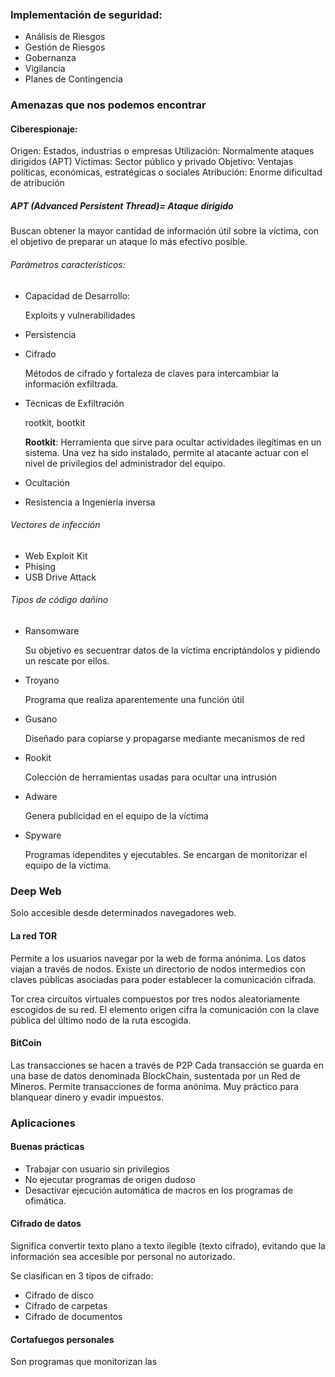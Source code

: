 ### Implementación de seguridad:
* Análisis de Riesgos
* Gestión de Riesgos
* Gobernanza
* Vigilancia
* Planes de Contingencia

### Amenazas que nos podemos encontrar
#### Ciberespionaje:
Origen:  Estados, industrias o empresas
Utilización: Normalmente ataques dirigidos (APT)
Víctimas: Sector público y privado
Objetivo: Ventajas políticas, económicas, estratégicas o sociales
Atribución: Enorme dificultad de atribución

##### APT (Advanced Persistent Thread)= Ataque dirigido
Buscan obtener la mayor cantidad de información útil sobre la víctima, con el objetivo de preparar un ataque lo más efectivo posible.

###### Parámetros característicos:
* Capacidad de Desarrollo: 
	 
	 Exploits y vulnerabilidades
	 
* Persistencia
* Cifrado
	
	Métodos de cifrado y fortaleza de claves para intercambiar la información exfiltrada.
	
* Técnicas de Exfiltración
	
	rootkit, bootkit
	
	**Rootkit**: Herramienta que sirve para ocultar actividades ilegítimas en un sistema. Una vez ha sido instalado, permite al atacante actuar con el nivel de privilegios del administrador del equipo.
	
* Ocultación
* Resistencia a Ingeniería inversa

###### Vectores de infección
* Web Exploit Kit
* Phising
* USB Drive Attack

###### Tipos de código dañino
* Ransomware

	Su objetivo es secuentrar datos de la víctima encriptándolos y pidiendo un rescate por ellos.

* Troyano
	
	Programa que realiza aparentemente una función útil
	
* Gusano

	Diseñado para copiarse y propagarse mediante mecanismos de red

* Rookit
	
	Colección de herramientas usadas para ocultar una intrusión
	
* Adware
	
	Genera publicidad en el equipo de la víctima
	
* Spyware
	
	Programas idependites y ejecutables. Se encargan de monitorizar el equipo de la víctima.

### Deep Web
Solo accesible desde determinados navegadores web.

#### La red TOR
Permite a los usuarios navegar por la web de forma anónima.
Los datos viajan a través de nodos.
Existe un directorio de nodos intermedios con claves públicas asociadas para poder establecer la comunicación cifrada.

Tor crea circuítos virtuales compuestos por tres nodos aleatoriamente escogidos de su red.
El elemento origen cifra la comunicación con la clave pública del último nodo de la ruta escogida.

#### BitCoin
Las transacciones se hacen a través de P2P
Cada transacción se guarda en una base de datos denominada BlockChain, sustentada por un Red de Mineros.
Permite transacciones de forma anónima.
Muy práctico para blanquear dinero y evadir impuestos.
### Aplicaciones

#### Buenas prácticas
* Trabajar con usuario sin privilegios
* No ejecutar programas de origen dudoso
* Desactivar ejecución automática de macros en los programas de ofimática.

#### Cifrado de datos
Significa convertir texto plano a texto ilegible (texto cifrado), evitando que la información sea accesible por personal no autorizado.

Se clasifican en 3 tipos de cifrado:
* Cifrado de disco
* Cifrado de carpetas
* Cifrado de documentos

#### Cortafuegos personales
Son programas que monitorizan las 



